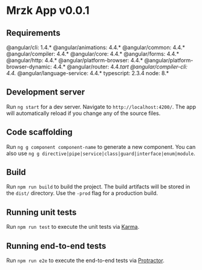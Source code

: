# Mrzk App v0.0.1

## Requirements

@angular/cli: 1.4.*
@angular/animations: 4.4.*
@angular/common: 4.4.*
@angular/compiler: 4.4.*
@angular/core: 4.4.*
@angular/forms: 4.4.*
@angular/http: 4.4.*
@angular/platform-browser: 4.4.*
@angular/platform-browser-dynamic: 4.4.*
@angular/router: 4.4.*tart
@angular/compiler-cli: 4.4.*
@angular/language-service: 4.4.*
typescript: 2.3.4
node: 8.*

## Development server

Run `ng start` for a dev server. Navigate to `http://localhost:4200/`. The app will automatically reload if you change any of the source files.

## Code scaffolding

Run `ng g component component-name` to generate a new component. You can also use `ng g directive|pipe|service|class|guard|interface|enum|module`.

## Build

Run `npm run build` to build the project. The build artifacts will be stored in the `dist/` directory. Use the `-prod` flag for a production build.

## Running unit tests

Run `npm run test` to execute the unit tests via [Karma](https://karma-runner.github.io).

## Running end-to-end tests

Run `npm run e2e` to execute the end-to-end tests via [Protractor](http://www.protractortest.org/).